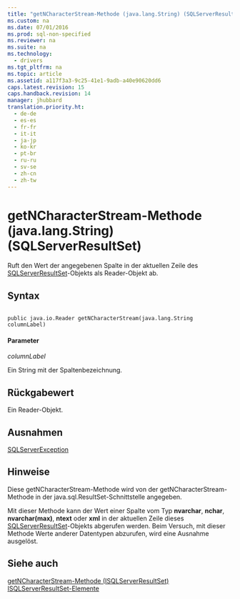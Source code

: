 ```yaml
---
title: "getNCharacterStream-Methode (java.lang.String) (SQLServerResultSet)"
ms.custom: na
ms.date: 07/01/2016
ms.prod: sql-non-specified
ms.reviewer: na
ms.suite: na
ms.technology: 
  - drivers
ms.tgt_pltfrm: na
ms.topic: article
ms.assetid: a117f3a3-9c25-41e1-9adb-a40e90620dd6
caps.latest.revision: 15
caps.handback.revision: 14
manager: jhubbard
translation.priority.ht: 
  - de-de
  - es-es
  - fr-fr
  - it-it
  - ja-jp
  - ko-kr
  - pt-br
  - ru-ru
  - sv-se
  - zh-cn
  - zh-tw
---
```

# getNCharacterStream-Methode (java.lang.String) (SQLServerResultSet)
  Ruft den Wert der angegebenen Spalte in der aktuellen Zeile des [SQLServerResultSet](../content/SQLServerResultSet-Class.md)\-Objekts als Reader\-Objekt ab.  
  
## Syntax  
  
```  
  
public java.io.Reader getNCharacterStream(java.lang.String columnLabel)  
```  
  
#### Parameter  
 *columnLabel*  
  
 Ein String mit der Spaltenbezeichnung.  
  
## Rückgabewert  
 Ein Reader\-Objekt.  
  
## Ausnahmen  
 [SQLServerException](../content/SQLServerException-Class.md)  
  
## Hinweise  
 Diese getNCharacterStream\-Methode wird von der getNCharacterStream\-Methode in der java.sql.ResultSet\-Schnittstelle angegeben.  
  
 Mit dieser Methode kann der Wert einer Spalte vom Typ **nvarchar**, **nchar**, **nvarchar\(max\)**, **ntext** oder **xml** in der aktuellen Zeile dieses [SQLServerResultSet](../content/SQLServerResultSet-Class.md)\-Objekts abgerufen werden. Beim Versuch, mit dieser Methode Werte anderer Datentypen abzurufen, wird eine Ausnahme ausgelöst.  
  
## Siehe auch  
 [getNCharacterStream-Methode &#40;ISQLServerResultSet&#41;](../content/getNCharacterStream-Method--SQLServerResultSet-.md)   
 [ISQLServerResultSet-Elemente](../content/SQLServerResultSet-Members.md)  
  
  
